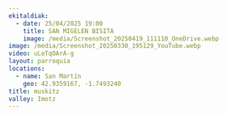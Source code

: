 ```yaml
---
ekitaldiak:
  - date: 25/04/2025 19:00
    title: SAN MIGELEN BISITA
    image: /media/Screenshot_20250419_111110_OneDrive.webp
image: /media/Screenshot_20250330_195129_YouTube.webp
video: uLeTqOArA-g
layout: parroquia
locations:
  - name: San Martín
    geo: 42.9359167, -1.7493240
title: muskitz
valley: Imotz
---
```

